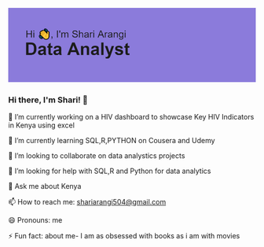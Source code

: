 ![Shari Arangi, Data Analyst](https://github.com/sharisteph/sharisteph/blob/main/me%20git%20hub.png)


### Hi there, I'm Shari! 👋

🔭 I’m currently working on a HIV dashboard to showcase Key HIV Indicators in Kenya using excel

 🌱 I’m currently learning SQL,R,PYTHON on Cousera and Udemy
 
 👯 I’m looking to collaborate on data analystics projects
 
🤔 I’m looking for help with SQL,R and Python for data analytics

💬 Ask me about Kenya

📫 How to reach me: shariarangi504@gmail.com

😄 Pronouns: me

⚡ Fun fact: about me- I am as obsessed with books as i am with movies




